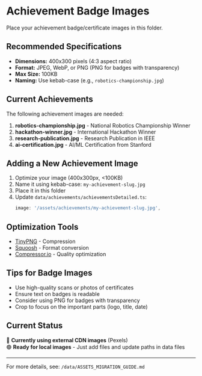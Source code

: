 # Achievement Badge Images

Place your achievement badge/certificate images in this folder.

## Recommended Specifications

- **Dimensions:** 400x300 pixels (4:3 aspect ratio)
- **Format:** JPEG, WebP, or PNG (PNG for badges with transparency)
- **Max Size:** 100KB
- **Naming:** Use kebab-case (e.g., `robotics-championship.jpg`)

## Current Achievements

The following achievement images are needed:

1. **robotics-championship.jpg** - National Robotics Championship Winner
2. **hackathon-winner.jpg** - International Hackathon Winner
3. **research-publication.jpg** - Research Publication in IEEE
4. **ai-certification.jpg** - AI/ML Certification from Stanford

## Adding a New Achievement Image

1. Optimize your image (400x300px, <100KB)
2. Name it using kebab-case: `my-achievement-slug.jpg`
3. Place it in this folder
4. Update `data/achievements/achievementsDetailed.ts`:
   ```typescript
   image: '/assets/achievements/my-achievement-slug.jpg',
   ```

## Optimization Tools

- [TinyPNG](https://tinypng.com/) - Compression
- [Squoosh](https://squoosh.app/) - Format conversion
- [Compressor.io](https://compressor.io/) - Quality optimization

## Tips for Badge Images

- Use high-quality scans or photos of certificates
- Ensure text on badges is readable
- Consider using PNG for badges with transparency
- Crop to focus on the important parts (logo, title, date)

## Current Status

🔴 **Currently using external CDN images** (Pexels)  
🟢 **Ready for local images** - Just add files and update paths in data files

---

For more details, see: `/data/ASSETS_MIGRATION_GUIDE.md`
